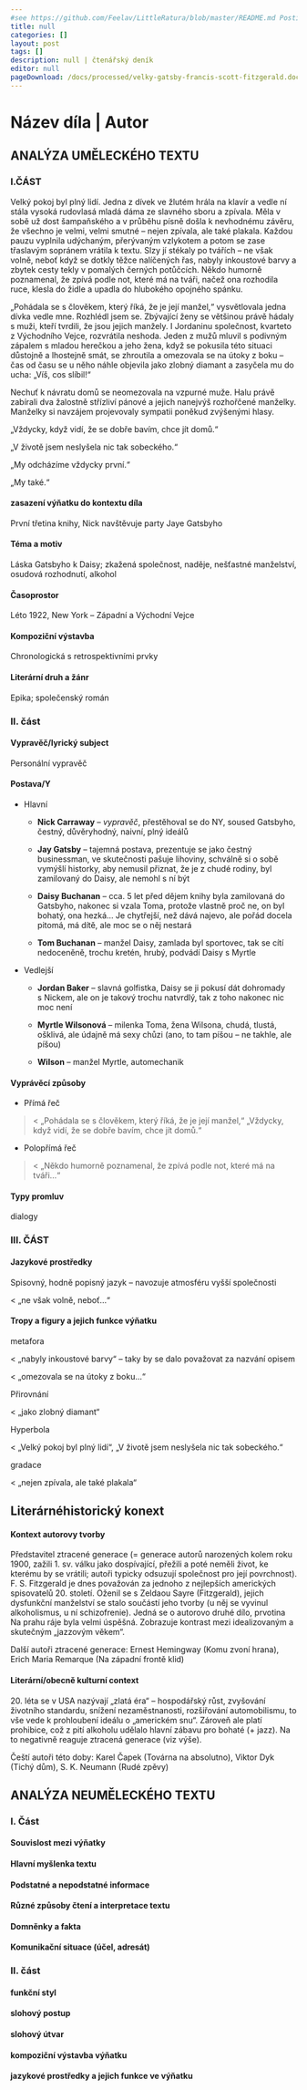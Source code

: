 ```yaml
---
#see https://github.com/Feelav/LittleRatura/blob/master/README.md Posting new books
title: null
categories: []
layout: post
tags: []
description: null | čtenářský deník
editor: null
pageDownload: /docs/processed/velky-gatsby-francis-scott-fitzgerald.docx
---
```


# Název díla | Autor

## ANALÝZA UMĚLECKÉHO TEXTU

### I.ČÁST

Velký pokoj byl plný lidí. Jedna z dívek ve žlutém hrála na klavír a
vedle ní stála vysoká rudovlasá mladá dáma ze slavného sboru a zpívala.
Měla v sobě už dost šampaňského a v průběhu písně došla k nevhodnému
závěru, že všechno je velmi, velmi smutné – nejen zpívala, ale také
plakala. Každou pauzu vyplnila udýchaným, přerývaným vzlykotem a potom
se zase třaslavým sopránem vrátila k textu. Slzy jí stékaly po tvářích –
ne však volně, neboť když se dotkly těžce nalíčených řas, nabyly
inkoustové barvy a zbytek cesty tekly v pomalých černých potůčcích.
Někdo humorně poznamenal, že zpívá podle not, které má na tváři, načež
ona rozhodila ruce, klesla do židle a upadla do hlubokého opojného
spánku.

„Pohádala se s člověkem, který říká, že je její manžel,“ vysvětlovala
jedna dívka vedle mne. Rozhlédl jsem se. Zbývající ženy se většinou
právě hádaly s muži, kteří tvrdili, že jsou jejich manžely. I
Jordaninu společnost, kvarteto z Východního Vejce, rozvrátila neshoda.
Jeden z mužů mluvil s podivným zápalem s mladou herečkou a jeho žena,
když se pokusila této situaci důstojně a lhostejně smát, se zhroutila a
omezovala se na útoky z boku – čas od času se u něho náhle objevila jako
zlobný diamant a zasyčela mu do ucha: „Víš, cos slíbil\!“

Nechuť k návratu domů se neomezovala na vzpurné muže. Halu právě
zabírali dva žalostně střízliví pánové a jejich nanejvýš rozhořčené
manželky. Manželky si navzájem projevovaly sympatii poněkud zvýšenými
hlasy.

„Vždycky, když vidí, že se dobře bavím, chce jít domů.“

„V životě jsem neslyšela nic tak sobeckého.“

„My odcházíme vždycky první.“

„My také.“

#### zasazení výňatku do kontextu díla

První třetina knihy, Nick navštěvuje party Jaye Gatsbyho

#### Téma a motiv

Láska Gatsbyho k Daisy; zkažená společnost, naděje, nešťastné
manželství, osudová rozhodnutí, alkohol

#### Časoprostor

Léto 1922, New York – Západní a Východní Vejce

#### Kompoziční výstavba

Chronologická s retrospektivními prvky

#### Literární druh a žánr

Epika; společenský román

### II. část

#### Vypravěč/lyrický subject

Personální vypravěč

#### Postava/Y

  - Hlavní
    
      - **Nick Carraway** – *vypravěč*, přestěhoval se do NY, soused
        Gatsbyho, čestný, důvěryhodný, naivní, plný ideálů
    
      - **Jay Gatsby** – tajemná postava, prezentuje se jako čestný
        businessman, ve skutečnosti pašuje lihoviny, schválně si o sobě
        vymýšlí historky, aby nemusil přiznat, že je z chudé rodiny, byl
        zamilovaný do Daisy, ale nemohl s ní být
    
      - **Daisy Buchanan** – cca. 5 let před dějem knihy byla zamilovaná
        do Gatsbyho, nakonec si vzala Toma, protože vlastně proč ne, on
        byl bohatý, ona hezká… Je chytřejší, než dává najevo, ale pořád
        docela pitomá, má dítě, ale moc se o něj nestará
    
      - **Tom Buchanan** – manžel Daisy, zamlada byl sportovec, tak se
        cítí nedoceněně, trochu kretén, hrubý, podvádí Daisy s Myrtle

  - Vedlejší
    
      - **Jordan Baker** – slavná golfistka, Daisy se ji pokusí dát
        dohromady s Nickem, ale on je takový trochu natvrdlý, tak z toho
        nakonec nic moc není
    
      - **Myrtle Wilsonová** – milenka Toma, žena Wilsona, chudá,
        tlustá, ošklivá, ale údajně má sexy chůzi (ano, to tam píšou –
        ne takhle, ale píšou)
    
      - **Wilson** – manžel Myrtle, automechanik

#### Vyprávěcí způsoby

  - Přímá řeč

> \< „Pohádala se s člověkem, který říká, že je její manžel,“ „Vždycky,
> když vidí, že se dobře bavím, chce jít domů.“

  - Polopřímá řeč

> \< „Někdo humorně poznamenal, že zpívá podle not, které má na tváři…“

#### Typy promluv

dialogy

### III. ČÁST

#### Jazykové prostředky

Spisovný, hodně popisný jazyk – navozuje atmosféru vyšší společnosti

\< „ne však volně, neboť…“

#### Tropy a figury a jejich funkce výňatku

metafora

\< „nabyly inkoustové barvy“ – taky by se dalo považovat za nazvání
opisem

\< „omezovala se na útoky z boku…“

Přirovnání

\< „jako zlobný diamant“

Hyperbola

\< „Velký pokoj byl plný lidí“, „V životě jsem neslyšela nic tak
sobeckého.“

gradace

\< „nejen zpívala, ale také plakala“

### 

## Literárnéhistorický konext

#### Kontext autorovy tvorby

Představitel ztracené generace (= generace autorů narozených kolem roku
1900, zažili 1. sv. válku jako dospívající, přežili a poté neměli život,
ke kterému by se vrátili; autoři typicky odsuzují společnost pro její
povrchnost). F. S. Fitzgerald je dnes považován za jednoho z nejlepších
amerických spisovatelů 20. století. Oženil se s Zeldaou Sayre
(Fitzgerald), jejich dysfunkční manželství se stalo součástí jeho tvorby
(u něj se vyvinul alkoholismus, u ní schizofrenie). Jedná se o autorovo
druhé dílo, prvotina Na prahu ráje byla velmi úspěšná. Zobrazuje
kontrast mezi idealizovaným a skutečným „jazzovým věkem“.

Další autoři ztracené generace: Ernest Hemingway (Komu zvoní hrana),
Erich Maria Remarque (Na západní frontě klid)

#### Literární/obecně kulturní context

20\. léta se v USA nazývají „zlatá éra“ – hospodářský růst, zvyšování
životního standardu, snížení nezaměstnanosti, rozšiřování
automobilismu, to vše vede k prohloubení ideálu o „americkém snu“.
Zároveň ale platí prohibice, což z pití alkoholu udělalo hlavní zábavu
pro bohaté (+ jazz). Na to negativně reaguje ztracená generace (viz
výše).

Čeští autoři této doby: Karel Čapek (Továrna na absolutno), Viktor Dyk
(Tichý dům), S. K. Neumann (Rudé zpěvy)

## ANALÝZA NEUMĚLECKÉHO TEXTU

### I. Část 

#### Souvislost mezi výňatky

#### Hlavní myšlenka textu

#### Podstatné a nepodstatné informace

#### Různé způsoby čtení a interpretace textu

#### Domněnky a fakta

#### Komunikační situace (účel, adresát)

### II. část

#### funkční styl

#### slohový postup

#### slohový útvar

#### kompoziční výstavba výňatku

#### jazykové prostředky a jejich funkce ve výňatku
